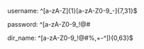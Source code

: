 <!-- Must start with a letter.
only letters,numbers,"_","-".
length is 8-32 bytes -->

username: ^[a-zA-Z]{1}[a-zA-Z0-9_\-]{7,31}$
<!-- Matches letters, numbers,
and some special characters,
length is 8-64 bytes -->

password: ^[a-zA-Z0-9_!@#$%,\+\-\^\.]{8,64}$

<!-- If there is space, it is one and only one between every two valid elements
length is 1-64bytes,can only be detected by python-->
dir_name: ^[a-zA-Z0-9_!@#$%,\+\-\^]{1}([ ]?[a-zA-Z0-9_!@#$%,\+\-\^]){0,63}$
